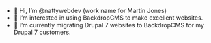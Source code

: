 - 👋 Hi, I’m @nattywebdev (work name for Martin Jones)
- 👀 I’m interested in using BackdropCMS to make excellent websites. 
- 🌱 I’m currently migrating Drupal 7 websites to BackdropCMS for my Drupal 7 customers.

<!---
nattywebdev/nattywebdev is a ✨ special ✨ repository because its `README.md` (this file) appears on your GitHub profile.
You can click the Preview link to take a look at your changes.
--->
